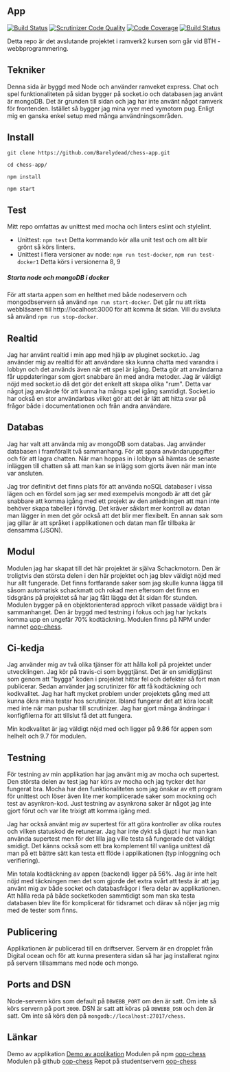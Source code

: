 App
---------------

[![Build Status](https://travis-ci.org/Barelydead/chess-app.svg?branch=master)](https://travis-ci.org/Barelydead/chess-app)
[![Scrutinizer Code Quality](https://scrutinizer-ci.com/g/Barelydead/chess-app/badges/quality-score.png?b=master)](https://scrutinizer-ci.com/g/Barelydead/chess-app/?branch=master)
[![Code Coverage](https://scrutinizer-ci.com/g/Barelydead/chess-app/badges/coverage.png?b=master)](https://scrutinizer-ci.com/g/Barelydead/chess-app/?branch=master)
[![Build Status](https://scrutinizer-ci.com/g/Barelydead/chess-app/badges/build.png?b=master)](https://scrutinizer-ci.com/g/Barelydead/chess-app/build-status/master)

Detta repo är det avslutande projektet i ramverk2 kursen som går vid BTH - webbprogrammering.

## Tekniker
Denna sida är byggd med Node och använder ramveket express. Chat och spel funktionaliteten på sidan bygger på socket.io och databasen jag använt är mongoDB. Det är grunden till sidan och jag har inte använt något ramverk för frontenden. Istället så bygger jag mina vyer med vymotorn pug. Enligt mig en ganska enkel setup med många användningsområden.


## Install

```
git clone https://github.com/Barelydead/chess-app.git
```

```
cd chess-app/
```

```
npm install
```

```
npm start
```

## Test
Mitt repo omfattas av unittest med mocha och linters eslint och stylelint.

- Unittest: `npm test`
    Detta kommando kör alla unit test och om allt blir grönt så körs linters.
- Unittest i flera versioner av node: `npm run test-docker`, `npm run test-docker1`
    Detta körs i versionerna 8, 9


##### Starta node och mongoDB i docker
För att starta appen som en helthet med både nodeservern och mongodbservern så använd `npm run start-docker`. Det går nu att rikta webbläsaren till http://localhost:3000 för att komma åt sidan. Vill du avsluta så använd `npm run stop-docker`.

## Realtid
Jag har använt realtid i min app med hjälp av pluginet socket.io. Jag använder mig av realtid för att användare ska kunna chatta med varandra i lobbyn och det används även när ett spel är igång. Detta gör att användarna får uppdateringar som gjort snabbare än med andra metoder. Jag är väldigt nöjd med socket.io då det gör det enkelt att skapa olika "rum". Detta var något jag använde för att kunna ha många spel igång samtidigt. Socket.io har också en stor användarbas vilket gör att det är lätt att hitta svar på frågor både i documentationen och från andra användare.

## Databas
Jag har valt att använda mig av mongoDB som databas. Jag använder databasen i framförallt två sammanhang. För att spara användaruppgifter och för att lagra chatten. När man hoppas in i lobbyn så hämtas de senaste inläggen till chatten så att man kan se inlägg som gjorts även när man inte var ansluten.

Jag tror definitivt det finns plats för att använda noSQL databaser i vissa lägen och en fördel som jag ser med exempelvis mongodb är att det går snabbare att komma igång med ett projekt av den anledningen att man inte behöver skapa tabeller i förväg. Det kräver såklart mer kontroll av datan man lägger in men det gör också att det blir mer flexibelt. En annan sak som jag gillar är att språket i applikationen och datan man får tillbaka är densamma (JSON).


## Modul
Modulen jag har skapat till det här projektet är själva Schackmotorn. Den är troligtvis den största delen i den här projektet och jag blev väldigt nöjd med hur allt fungerade. Det finns fortfarande saker som jag skulle kunna lägga till såsom automatisk schackmatt och rokad men eftersom det finns en tidsgräns på projektet så har jag fått lägga det åt sidan för stunden. Modulen bygger på en objektorienterad approch vilket passade väldigt bra i sammanhanget. Den är byggd med testning i fokus och jag har lyckats komma upp en ungefär 70% kodtäckning. Modulen finns på NPM under namnet [oop-chess](https://www.npmjs.com/package/oop-chess).

## Ci-kedja
Jag använder mig av två olika tjänser för att hålla koll på projektet under utvecklingen. Jag kör på travis-ci som byggtjänst. Det är en smidigtjänst som genom att "bygga" koden i projektet hittar fel och defekter så fort man publicerar. Sedan använder jag scrutinizer för att få kodtäckning och kodkvalitet. Jag har haft mycket problem under projektets gång med att kunna ökra mina testar hos scrutinizer. Ibland fungerar det att köra localt med inte när man pushar till scrutinizer. Jag har gjort många ändringar i konfigfilerna för att tillslut få det att fungera.

Min kodkvalitet är jag väldigt nöjd med och ligger på 9.86 för appen som helhelt och 9.7 för modulen.

## Testning
För testning av min applikation har jag använt mig av mocha och supertest. Den största delen av test jag har körs av mocha och jag tycker det har fungerat bra. Mocha har den funktionaliteten som jag önskar av ett program för unittest och löser även lite mer komplicerade saker som mockning och test av asynkron-kod. Just testning av asynkrona saker är något jag inte gjort förut och var lite trixigt att komma igång med.  

Jag har också använt mig av supertest för att göra kontroller av olika routes och vilken statuskod de retunerar. Jag har inte dykt så djupt i hur man kan använda supertest men för det lilla jag ville testa så fungerade det väldigt smidigt. Det känns också som ett bra komplement till vanliga unittest då man på ett bättre sätt kan testa ett flöde i applikationen (typ inloggning och verifiering).

Min totala kodtäckning av appen (backend) ligger på 56%. Jag är inte helt nöjd med täckningen men det som gjorde det extra svårt att testa är att jag använt mig av både socket och databasfrågor i flera delar av applikationen. Att hålla reda på både socketkoden sammtidigt som man ska testa databasen blev lite för komplicerat för tidsramet och därav så nöjer jag mig med de tester som finns.


## Publicering
Applikationen är publicerad till en driftserver. Servern är en dropplet från Digital ocean och för att kunna presentera sidan så har jag installerat nginx på servern tillsammans med node och mongo.

## Ports and DSN
Node-servern körs som default på `DBWEBB_PORT` om den är satt. Om inte så körs servern på port `3000`.
DSN är satt att köras på `DBWEBB_DSN` och den är satt. Om inte så körs den på `mongodb://localhost:27017/chess`.


## Länkar
Demo av applikation [Demo av applikation](http://138.68.163.238/)
Modulen på npm [oop-chess](https://www.npmjs.com/package/oop-chess)
Modulen på github [oop-chess](https://www.github.com/Barelydead/oop-chess)
Repot på studentservern [oop-chess](https://www.github.com/Barelydead/oop-chess)
